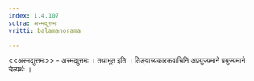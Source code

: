 ```yaml
---
index: 1.4.107
sutra: अस्मद्युत्तमः
vritti: balamanorama

---
```

<<अस्मद्युत्तमः>> - अस्मद्युत्तमः । तथाभूत इति । तिङ्वाच्यकारकवाचिनि अप्रयुज्यमाने प्रयुज्यमाने चेत्यर्थः । 